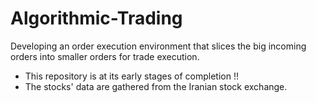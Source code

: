 # Algorithmic-Trading
Developing an order execution environment that slices the big incoming orders into smaller orders for trade execution.

* This repository is at its early stages of completion !!
* The stocks' data are gathered from the Iranian stock exchange.
